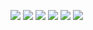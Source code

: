 [![](https://img.shields.io/badge/virtual_keyboard-58667e?style=for-the-badge)](https://vigitory-virtual-keyboard.netlify.app)
[![](https://img.shields.io/badge/movie_app-f5f5f5?style=for-the-badge)](https://vigitory-movie-app.netlify.app)
[![](https://img.shields.io/badge/news_portal-37383c?style=for-the-badge)](https://vigitory-news-portal.netlify.app)
[![](https://img.shields.io/badge/momentum-ff5252?style=for-the-badge)](https://vigitory-momentum.netlify.app)
[![](https://img.shields.io/badge/museum-9d8665?style=for-the-badge)](https://rolling-scopes-school.github.io/vigitory-JSFE2021Q3/museum-dom)
[![](https://img.shields.io/badge/clock-00bfff?style=for-the-badge)](https://vigitory.github.io/clock)
